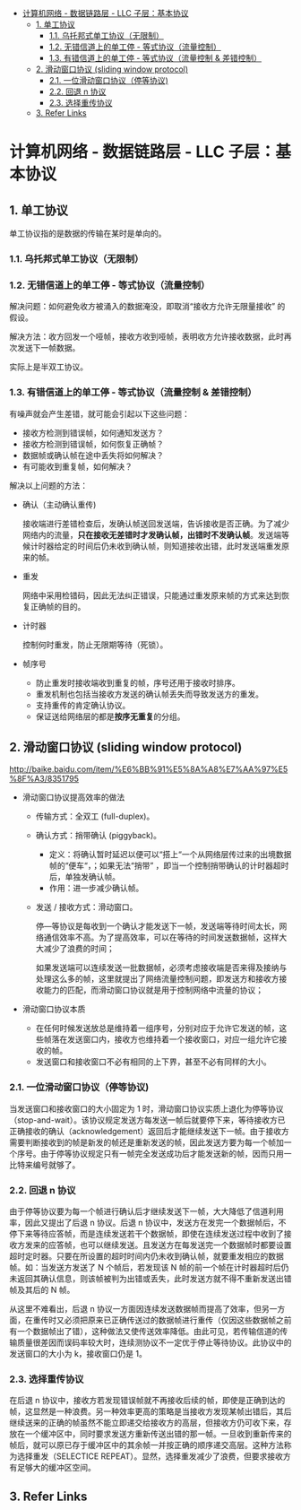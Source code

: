 - [计算机网络 - 数据链路层 - LLC 子层：基本协议](#计算机网络---数据链路层---llc-子层基本协议)
  - [1. 单工协议](#1-单工协议)
    - [1.1. 乌托邦式单工协议（无限制）](#11-乌托邦式单工协议无限制)
    - [1.2. 无错信道上的单工停 - 等式协议（流量控制）](#12-无错信道上的单工停---等式协议流量控制)
    - [1.3. 有错信道上的单工停 - 等式协议（流量控制 & 差错控制）](#13-有错信道上的单工停---等式协议流量控制--差错控制)
  - [2. 滑动窗口协议 (sliding window protocol)](#2-滑动窗口协议-sliding-window-protocol)
    - [2.1. 一位滑动窗口协议（停等协议)](#21-一位滑动窗口协议停等协议)
    - [2.2. 回退 n 协议](#22-回退-n-协议)
    - [2.3. 选择重传协议](#23-选择重传协议)
  - [3. Refer Links](#3-refer-links)

# 计算机网络 - 数据链路层 - LLC 子层：基本协议

## 1. 单工协议

单工协议指的是数据的传输在某时是单向的。

### 1.1. 乌托邦式单工协议（无限制）

### 1.2. 无错信道上的单工停 - 等式协议（流量控制）

解决问题：如何避免收方被涌入的数据淹没，即取消“接收方允许无限量接收” 的假设。

解决方法：收方回发一个哑帧，接收方收到哑帧，表明收方允许接收数据，此时再次发送下一帧数据。

实际上是半双工协议。

### 1.3. 有错信道上的单工停 - 等式协议（流量控制 & 差错控制）

有噪声就会产生差错，就可能会引起以下这些问题：
- 接收方检测到错误帧，如何通知发送方？
- 接收方检测到错误帧，如何恢复正确帧？
- 数据帧或确认帧在途中丢失将如何解决？
- 有可能收到重复帧，如何解决？

解决以上问题的方法：
- 确认（主动确认重传)
  
  接收端进行差错检查后，发确认帧送回发送端，告诉接收是否正确。为了减少网络内的流量，**只在接收无差错时才发确认帧，出错时不发确认帧**。发送端等候计时器给定的时间后仍未收到确认帧，则知道接收出错，此时发送端重发原来的帧。

- 重发
  
  网络中采用检错码，因此无法纠正错误，只能通过重发原来帧的方式来达到恢复正确帧的目的。

- 计时器
  
  控制何时重发，防止无限期等待（死锁）。

- 帧序号
  - 防止重发时接收端收到重复的帧，序号还用于接收时排序。
  - 重发机制也包括当接收方发送的确认帧丢失而导致发送方的重发。
  - 支持重传的肯定确认协议。
  - 保证送给网络层的都是**按序无重复**的分组。

## 2. 滑动窗口协议 (sliding window protocol)

http://baike.baidu.com/item/%E6%BB%91%E5%8A%A8%E7%AA%97%E5%8F%A3/8351795 

- 滑动窗口协议提高效率的做法
  - 传输方式：全双工 (full-duplex)。

  - 确认方式：捎带确认 (piggyback)。
    - 定义：将确认暂时延迟以便可以“搭上“一个从网络层传过来的出境数据帧的“便车“，；如果无法“捎带” ，即当一个控制捎带确认的计时器超时后，单独发确认帧。
    - 作用：进一步减少确认帧。

  - 发送 / 接收方式：滑动窗口。

    停—等协议是每收到一个确认才能发送下一帧，发送端等待时间太长，网络通信效率不高。为了提高效率，可以在等待的时间发送数据帧，这样大大减少了浪费的时间；
  
    如果发送端可以连续发送一批数据帧，必须考虑接收端是否来得及接纳与处理这么多的帧，这里就提出了网络流量控制问题，即发送方和接收方接收能力的匹配，而滑动窗口协议就是用于控制网络中流量的协议；

- 滑动窗口协议本质
  - 在任何时候发送放总是维持着一组序号，分别对应于允许它发送的帧，这些帧落在发送窗口内，接收方也维持着一个接收窗口，对应一组允许它接收的帧。
  - 发送窗口和接收窗口不必有相同的上下界，甚至不必有同样的大小。

### 2.1. 一位滑动窗口协议（停等协议)

当发送窗口和接收窗口的大小固定为 1 时，滑动窗口协议实质上退化为停等协议（stop-and-wait）。该协议规定发送方每发送一帧后就要停下来，等待接收方已正确接收的确认（acknowledgement）返回后才能继续发送下一帧。由于接收方需要判断接收到的帧是新发的帧还是重新发送的帧，因此发送方要为每一个帧加一个序号。由于停等协议规定只有一帧完全发送成功后才能发送新的帧，因而只用一比特来编号就够了。

### 2.2. 回退 n 协议

由于停等协议要为每一个帧进行确认后才继续发送下一帧，大大降低了信道利用率，因此又提出了后退 n 协议。后退 n 协议中，发送方在发完一个数据帧后，不停下来等待应答帧，而是连续发送若干个数据帧，即使在连续发送过程中收到了接收方发来的应答帧，也可以继续发送。且发送方在每发送完一个数据帧时都要设置超时定时器。只要在所设置的超时时间内仍未收到确认帧，就要重发相应的数据帧。如：当发送方发送了 N 个帧后，若发现该 N 帧的前一个帧在计时器超时后仍未返回其确认信息，则该帧被判为出错或丢失，此时发送方就不得不重新发送出错帧及其后的 N 帧。

从这里不难看出，后退 n 协议一方面因连续发送数据帧而提高了效率，但另一方面，在重传时又必须把原来已正确传送过的数据帧进行重传（仅因这些数据帧之前有一个数据帧出了错），这种做法又使传送效率降低。由此可见，若传输信道的传输质量很差因而误码率较大时，连续测协议不一定优于停止等待协议。此协议中的发送窗口的大小为 k，接收窗口仍是 1。

### 2.3. 选择重传协议

在后退 n 协议中，接收方若发现错误帧就不再接收后续的帧，即使是正确到达的帧，这显然是一种浪费。另一种效率更高的策略是当接收方发现某帧出错后，其后继续送来的正确的帧虽然不能立即递交给接收方的高层，但接收方仍可收下来，存放在一个缓冲区中，同时要求发送方重新传送出错的那一帧。一旦收到重新传来的帧后，就可以原已存于缓冲区中的其余帧一并按正确的顺序递交高层。这种方法称为选择重发（SELECTICE REPEAT）。显然，选择重发减少了浪费，但要求接收方有足够大的缓冲区空间。

## 3. Refer Links
